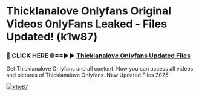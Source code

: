 # Thicklanalove Onlyfans Original Videos 0nlyFans Leaked - Files Updated! (k1w87)

<h3>🔴 CLICK HERE 🌐==►► <a href="https://tinyurl.com/ehrbuxhb" rel="nofollow">Thicklanalove Onlyfans Updated Files</a></h3>

Get Thicklanalove Onlyfans and all content. Now you can access all videos and pictures of Thicklanalove Onlyfans. New Updated Files 2025!

[![k1w87](https://i.imgur.com/lVYEuWS.gif)](https://tinyurl.com/ehrbuxhb)
